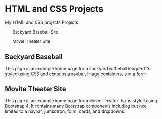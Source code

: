 # HTML and CSS Projects
 My HTML and CSS projects
Projects
<list>
    <ul link=../project/index.html>Backyard Baseball Site</ul>
    <ul link=../bootstrap4_project/academy_cinema.html>Movie Theater Site</ul>
</list>

<h2>Backyard Baseball</h2>
<p></p>
This page is an example home page for a backyard wiffleball league.  It's styled using CSS and contains a navbar, image containers, and a form.

<h2>Movite Theater Site</h2>
<p></p>
This page is an example home page for a Movie Theater that is styled using Bootstrap 4.  It contains many Bootstrap components including but noe limited to a navbar, jumbotron, form, cards, and dropdowns.
